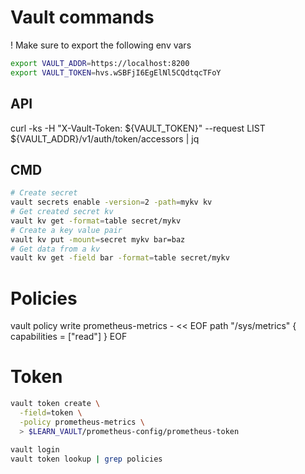 # Vault commands
! Make sure to export the following env vars
```sh
export VAULT_ADDR=https://localhost:8200
export VAULT_TOKEN=hvs.wSBFjI6EgElNl5CQdtqcTFoY
```
## API
curl -ks -H "X-Vault-Token: ${VAULT_TOKEN}" --request LIST ${VAULT_ADDR}/v1/auth/token/accessors | jq
## CMD
```sh
# Create secret
vault secrets enable -version=2 -path=mykv kv
# Get created secret kv
vault kv get -format=table secret/mykv 
# Create a key value pair 
vault kv put -mount=secret mykv bar=baz
# Get data from a kv
vault kv get -field bar -format=table secret/mykv
```

# Policies

vault policy write prometheus-metrics - << EOF
path "/sys/metrics" {
  capabilities = ["read"]
}
EOF

# Token
```sh
vault token create \
  -field=token \
  -policy prometheus-metrics \
  > $LEARN_VAULT/prometheus-config/prometheus-token

vault login
vault token lookup | grep policies
```
